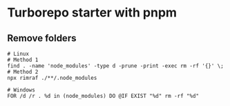 # Turborepo starter with pnpm

##

## Remove folders

```shell
# Linux
# Method 1
find . -name 'node_modules' -type d -prune -print -exec rm -rf '{}' \;
# Method 2
npx rimraf ./**/.node_modules

# Windows
FOR /d /r . %d in (node_modules) DO @IF EXIST "%d" rm -rf "%d"

```